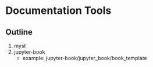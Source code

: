 # Documentation Tools

## Outline

1. myst
2. jupyter-book
   - example: jupyter-book/jupyter_book/book_template